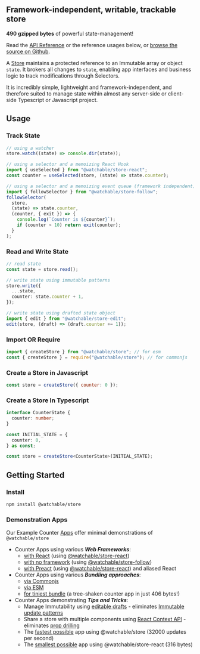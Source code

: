## Framework-independent, writable, trackable store

**490 gzipped bytes** of powerful state-management!

Read the [API Reference](https://watchable.dev/api/modules/_watchable_store.html) or the reference usages below, or [browse the source on Github](https://github.com/cefn/watchable/tree/main/packages/store).

A [Store](https://watchable.dev/api/interfaces/_watchable_store.Store.html) maintains a protected reference to an Immutable array or object `state`. It brokers all changes to `state`, enabling app interfaces and business logic to track modifications through Selectors.

It is incredibly simple, lightweight and framework-independent, and therefore suited to manage state within almost any server-side or client-side Typescript or Javascript project.

## Usage

### Track State

```typescript
// using a watcher
store.watch((state) => console.dir(state));

// using a selector and a memoizing React Hook
import { useSelected } from "@watchable/store-react";
const counter = useSelected(store, (state) => state.counter);

// using a selector and a memoizing event queue (framework independent)
import { followSelector } from "@watchable/store-follow";
followSelector(
  store,
  (state) => state.counter,
  (counter, { exit }) => {
    console.log(`Counter is ${counter}`);
    if (counter > 10) return exit(counter);
  }
);
```

### Read and Write State

```typescript
// read state
const state = store.read();

// write state using immutable patterns
store.write({
  ...state,
  counter: state.counter + 1,
});

// write state using drafted state object
import { edit } from "@watchable/store-edit";
edit(store, (draft) => (draft.counter += 1));
```

### Import OR Require

```javascript
import { createStore } from "@watchable/store"; // for esm
const { createStore } = require("@watchable/store"); // for commonjs
```

### Create a Store in Javascript

```javascript
const store = createStore({ counter: 0 });
```

### Create a Store In Typescript

```typescript
interface CounterState {
  counter: number;
}

const INITIAL_STATE = {
  counter: 0,
} as const;

const store = createStore<CounterState>(INITIAL_STATE);
```

## Getting Started

### Install

```zsh
npm install @watchable/store
```

### Demonstration Apps

Our Example Counter [Apps](https://github.com/cefn/watchable/tree/main/apps#readme) offer minimal demonstrations of `@watchable/store`

- Counter Apps using various **_Web Frameworks_**:
  - [with React](https://github.com/cefn/watchable/tree/main/apps/counter-react-ts) (using [@watchable/store-react](https://github.com/cefn/watchable/tree/main/packages/store-react#readme))
  - [with no framework](https://github.com/cefn/watchable/tree/main/apps/counter-dom-ts#readme) (using [@watchable/store-follow](https://github.com/cefn/watchable/tree/main/packages/store-follow#readme))
  - [with Preact](https://github.com/cefn/watchable/tree/main/apps/counter-preact-ts#readme) (using [@watchable/store-react](https://github.com/cefn/watchable/tree/main/packages/store-react#readme)) and aliased React
- Counter Apps using various **_Bundling approaches_**:
  - [via Commonjs](https://github.com/cefn/watchable/tree/main/apps/counter-dom-commonjs#readme)
  - [via ESM](https://github.com/cefn/watchable/tree/main/apps/counter-dom-esm#readme)
  - [for tiniest bundle](https://github.com/cefn/watchable/tree/main/apps/counter-dom-tiny#readme) (a tree-shaken counter app in just 406 bytes!)
- Counter Apps demonstrating **_Tips and Tricks_**:
  - Manage Immutability using [editable drafts](https://github.com/cefn/watchable/tree/main/apps/counter-react-ts-edit#readme) - eliminates [Immutable update patterns](https://redux.js.org/usage/structuring-reducers/immutable-update-patterns)
  - Share a store with multiple components using [React Context API](https://github.com/cefn/watchable/tree/main/apps/counter-react-ts-edit-context#readme) - eliminates [prop drilling](https://kentcdodds.com/blog/prop-drilling)
  - The [fastest possible](https://github.com/cefn/watchable/tree/main/apps/fast) app using @watchable/store (32000 updates per second)
  - The [smallest possible](https://github.com/cefn/watchable/tree/main/apps/tiny) app using @watchable/store-react (316 bytes)
